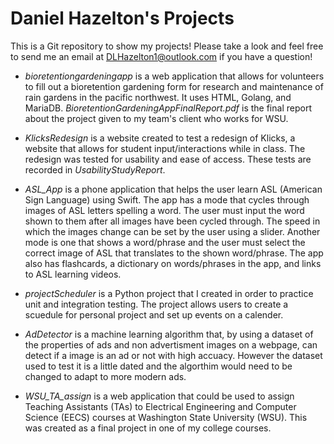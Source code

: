 # Daniel Hazelton's Projects
This is a Git repository to show my projects! Please take a look and feel free to send me an email at DLHazelton1@outlook.com if you have a question!

- *bioretentiongardeningapp* is a web application that allows for volunteers to fill out a bioretention gardening form for research and maintenance of rain gardens in the pacific northwest. It uses HTML, Golang, and MariaDB. *BioretentionGardeningAppFinalReport.pdf* is the final report about the project given to my team's client who works for WSU.

- *KlicksRedesign* is a website created to test a redesign of Klicks, a website that allows for student input/interactions while in class. The redesign was tested for usability and ease of access. These tests are recorded in *UsabilityStudyReport*.

- *ASL_App* is a phone application that helps the user learn ASL (American Sign Language) using Swift. The app has a mode that cycles through images of ASL letters spelling a word. The user must input the word shown to them after all images have been cycled through. The speed in which the images change can be set by the user using a slider. Another mode is one that shows a word/phrase and the user must select the correct image of ASL that translates to the shown word/phrase. The app also has flashcards, a dictionary on words/phrases in the app, and links to ASL learning videos.
 
- *projectScheduler* is a Python project that I created in order to practice unit and integration testing. The project allows users to create a scuedule for personal project and set up events on a calender. 

- *AdDetector* is a machine learning algorithm that, by using a dataset of the properties of ads and non advertisment images on a webpage, can detect if a image is an ad or not with high accuacy. However the dataset used to test it is a little dated and the algorthim would need to be changed to adapt to more modern ads.

- *WSU_TA_assign* is a web application that could be used to assign Teaching Assistants (TAs) to Electrical Engineering and Computer Science (EECS) courses at Washington State University (WSU). This was created as a final project in one of my college courses.
